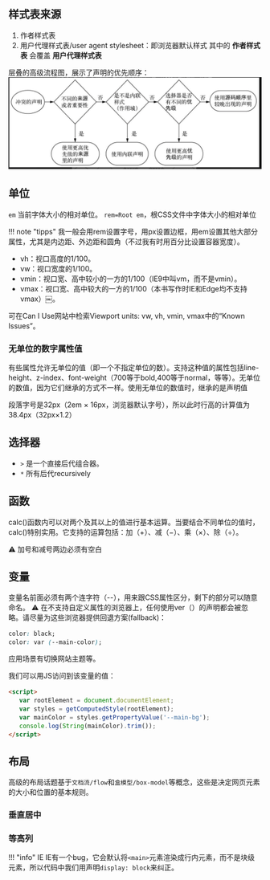 ## 样式表来源

1. 作者样式表
2. 用户代理样式表/user agent stylesheet：即浏览器默认样式
   其中的 **作者样式表** 会覆盖 **用户代理样式表**

层叠的高级流程图，展示了声明的优先顺序：<img src="./flowchart.png" />

## 单位
`em` 当前字体大小的相对单位。 `rem=Root em`，根CSS文件中字体大小的相对单位

!!! note "tipps"
    我一般会用rem设置字号，用px设置边框，用em设置其他大部分属性，尤其是内边距、外边距和圆角（不过我有时用百分比设置容器宽度）。 

- vh：视口高度的1/100。
- vw：视口宽度的1/100。
- vmin：视口宽、高中较小的一方的1/100（IE9中叫vm，而不是vmin）。
- vmax：视口宽、高中较大的一方的1/100（本书写作时IE和Edge均不支持vmax）￼。

可在Can I Use网站中检索Viewport units: vw, vh, vmin, vmax中的“Known Issues”。

### 无单位的数字属性值
有些属性允许无单位的值（即一个不指定单位的数）。支持这种值的属性包括line-height、z-index、font-weight（700等于bold,400等于normal，等等）。无单位的数值，因为它们继承的方式不一样。使用无单位的数值时，继承的是声明值

段落字号是32px（2em × 16px，浏览器默认字号），所以此时行高的计算值为38.4px（32px×1.2）


## 选择器
- `>` 是一个直接后代组合器。 
- `*` 所有后代recursively


## 函数
calc()函数内可以对两个及其以上的值进行基本运算。当要结合不同单位的值时，calc()特别实用。它支持的运算包括：加（+）、减（−）、乘（×）、除（÷）。

:warning: 加号和减号两边必须有空白 


## 变量
变量名前面必须有两个连字符（--），用来跟CSS属性区分，剩下的部分可以随意命名。 
⚠️ 在不支持自定义属性的浏览器上，任何使用ver（）的声明都会被忽略。请尽量为这些浏览器提供回退方案(fallback)：
```css
color: black;
color: var (--main-color);
```

应用场景有切换网站主题等。

我们可以用JS访问到该变量的值：
```html
<script>
   var rootElement = document.documentElement;
   var styles = getComputedStyle(rootElement);
   var mainColor = styles.getPropertyValue('--main-bg');
   console.log(String(mainColor).trim());
</script>
```

## 布局
高级的布局话题基于`文档流/flow`和`盒模型/box-model`等概念，这些是决定网页元素的大小和位置的基本规则。

### 垂直居中
### 等高列


!!! "info" IE
    IE有一个bug，它会默认将`<main>`元素渲染成行内元素，而不是块级元素，所以代码中我们用声明`display: block`来纠正。